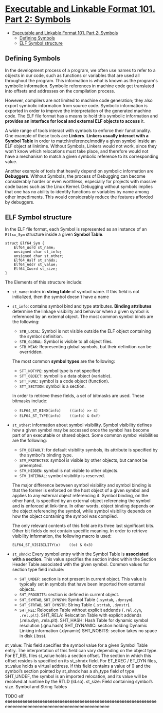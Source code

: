 # [Executable and Linkable Format 101. Part 2: Symbols](https://www.intezer.com/blog/elf/executable-linkable-format-101-part-2-symbols/)

- [Executable and Linkable Format 101. Part 2: Symbols](#executable-and-linkable-format-101-part-2-symbols)
  - [Defining Symbols](#defining-symbols)
  - [ELF Symbol structure](#elf-symbol-structure)

## Defining Symbols

In the development process of a program, we often use names to refer to a objects in our code, such as functions or variables that are used all throughout the program. This information is what is known as the program's symbolic information. Symbolic references in machine code get translated into offsets and addresses on the compilation process.

However, compilers are not limited to machine code generation; they also export symbolic information from source code. Symbolic information is exported in order to improve the interpretation of the generated machine code. The ELF file format has a means to hold this symbolic information and **provides an interface for local and external ELF objects to access** it.

A wide range of tools interact with symbols to enforce their functionality. One example of these tools are **Linkers**. **Linkers usually interact with a Symbol Table** in order to match/reference/modify a given symbol inside an ELF object at linktime. Without Symbols, Linkers would not work, since they won't know which relocations must take place, and therefore would not have a mechanism to match a given symbolic reference to its corresponding value.

Another example of tools that heavily depend on symbolic information are **Debuggers**. Without Symbols, the process of Debugging can become considerably harder or even worthless, especially for projects with massive code bases such as the Linux Kernel. Debugging without symbols implies that one has no ability to identify functions or variables by name among other impediments. This would considerably reduce the features afforded by debuggers.

## ELF Symbol structure

In the ELF file format, each Symbol is represented as an instance of an `Elfxx_Sym` structure inside a given **Symbol Table**.

    struct Elf64_Sym {
        Elf64_Word st_name;
        unsigned char st_info;
        unsigned char st_other;
        Elf64_Half st_shndx;
        Elf64_Addr st_value;
        Elf64_Xword st_size;
    }

The Elements of this structure include:

- `st_name`: index in **string table** of symbol name. If this field is not initialized, then the symbol doesn't have a name

- `st_info`: contains symbol bind and type attributes. **Binding attributes** determine the linkage visibility and behavior when a given symbol is referenced by an external object. The most common symbol binds are the following:

  - `STB_LOCAL`: Symbol is not visible outside the ELF object containing the symbol definition.
  - `STB_GLOBAL`: Symbol is visible to all object files.
  - `STB_WEAK`: Representing global symbols, but their definition can be overridden.

  The most common **symbol types** are the following:

  - `STT_NOTYPE`: symbol type is not specified
  - `STT_OBJECT`: symbol is a data object (variable).
  - `STT_FUNC`: symbol is a code object (function).
  - `STT_SECTION`: symbol is a section.

  In order to retrieve these fields, a set of bitmasks are used. These bitmasks include:

  - `ELF64_ST_BIND(info)    ((info) >> 4)`
  - `ELF64_ST_TYPE(info)    ((info) & 0xf)`

- `st_other`: information about symbol visibility. Symbol visibility defines how a given symbol may be accessed once the symbol has become part of an executable or shared object. Some common symbol visibilities are the following:

  - `STV_DEFAULT`: for default visibility symbols, its attribute is specified by the symbol's binding type.
  - `STV_PROTECTED`: symbol is visible by other objects, but cannot be preempted.
  - `STV_HIDDEN`: symbol is not visible to other objects.
  - `STV_INTERNAL`: symbol visibility is reserved.

  The major difference between symbol visibility and symbol binding is that the former is enforced on the host object of a given symbol and applies to any external object referencing it. Symbol binding, on the other hand, is specified by an external object referencing the symbol and is enforced at link-time. In other words, object binding depends on the object referencing the symbol, while symbol visibility depends on how the object containing the symbol was compiled.

  The only relevant contents of this field are its three last significant bits. Other bit fields do not contain specific meaning. In order to retrieve visibility information, the following macro is used:

  `ELF64_ST_VISIBILITY(o)    ((o) & 0x3)`

- `st_shndx`: Every symbol entry within the Symbol Table is **associated with a section**. This value specifies the section index within the Section Header Table associated with the given symbol. Common values for section type field include:

  - `SHT_UNDEF`: section is not present in current object. This value is typically set in symbols that have been imported from external objects.
  - `SHT_PROGBITS`: section is defined in current object.
  - `SHT_SYMTAB`, `SHT_DYNSYM`: Symbol Table (`.symtab`, `.dynsym`).
  - `SHT_STRTAB`, `SHT_DYNSTR`:  String Table (`.strtab`, `.dynstr`).
  - `SHT_REL`: Relocation Table without explicit addends (`.rel.dyn`, `.rel.plt`).
SHT_RELA: Relocation Table with explicit addends (.rela.dyn, .rela.plt).
SHT_HASH: Hash Table for dynamic symbol resolution (.gnu.hash)
SHT_DYNAMIC: section holding Dynamic Linking information (.dynamic)
SHT_NOBITS: section takes no space in disk (.bss).

st_value: This field specifies the symbol value for a given Symbol Table entry. The interpretation of this field can vary depending on the object type.
For ET_REL files st_value holds a section offset. The section in which this offset resides is specified on its st_shndx field.
For ET_EXEC / ET_DYN files, st_value holds a virtual address. If this field contains a value of 0 and the symbol’s section pointed by st_shndx has a sh_type field of type SHT_UNDEF, the symbol is an imported relocation, and its value will be resolved at runtime by the RTLD (ld.so).
st_size: Field containing symbol’s size.
Symbol and String Tables






TODO elf eeeeeeeeeeeeeeeeeeeeeeeeeeeeeeeeeeeeeeeeeeeeeeeeeeeeeeeeeeeeeeeeeeeeeeeeeeeeeeeeeeeeeeeeeeeeeeeeeeeeeee